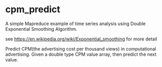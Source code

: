 # cpm_predict
A simple Mapreduce example of time series analysis using Double Exponential Smoothing Algorithm. 

see https://en.wikipedia.org/wiki/Exponential_smoothing for more detail

Predict CPM(the advertising cost per thousand views) in computational advertising. Given a double type CPM value array, then predict the next value.
